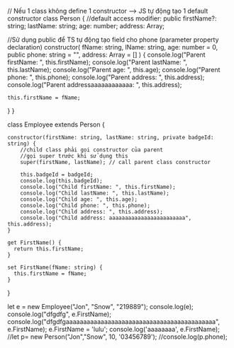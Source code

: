 // Nếu 1 class không define 1 constructor --> JS tự động tạo 1 default constructor
class Person {
  //default access modifier: public
  firstName?: string;
  lastName: string;
  age: number;
  address: Array<any>;

  //Sử dụng public để TS tự động tạo field cho phone (parameter property declaration)
  constructor(
    fName: string,
    lName: string,
    age: number = 0,
    public phone: string = "",
    address: Array<any> = []
  ) {
    console.log("Parent firstName: ", this.firstName);
    console.log("Parent lastName: ", this.lastName);
    console.log("Parent age: ", this.age);
    console.log("Parent phone: ", this.phone);
    console.log("Parent address: ", this.address);
    console.log("Parent addressaaaaaaaaaaaa: ", this.address);


    this.firstName = fName;
  }
}

class Employee extends Person {

    constructor(firstName: string, lastName: string, private badgeId: string) {
        //child class phải gọi constructor của parent
        //gọi super trước khi sử dụng this
        super(firstName, lastName); // call parent class constructor

        this.badgeId = badgeId;
        console.log(this.badgeId);
        console.log("Child firstName: ", this.firstName);
        console.log("Child lastName: ", this.lastName);
        console.log("Child age: ", this.age);
        console.log("Child phone: ", this.phone);
        console.log("Child address: ", this.address);
        console.log("Child address: aaaaaaaaaaaaaaaaaaaaaaaa", this.address);
    }

    get FirstName() {
      return this.firstName;
    }

    set FirstName(fName: string) {
      this.firstName = fName;
    }
}

let e = new Employee("Jon", "Snow", "219889");
console.log(e);
console.log("dfgdfg", e.FirstName);
console.log("dfgdfgaaaaaaaaaaaaaaaaaaaaaaaaaaaaaaaaaaaaaaaaaaa", e.FirstName);
e.FirstName = 'lulu';
console.log('aaaaaaaa', e.FirstName);
//let p= new Person("Jon","Snow", 10, '03456789');
//console.log(p.phone);
